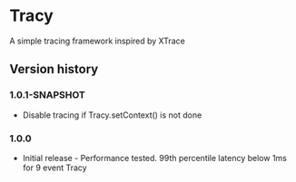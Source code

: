 # Tracy #

A simple tracing framework inspired by XTrace

## Version history ##
### 1.0.1-SNAPSHOT
* Disable tracing if Tracy.setContext() is not done

### 1.0.0 ###
* Initial release - Performance tested. 99th percentile latency below 1ms for 9 event Tracy

